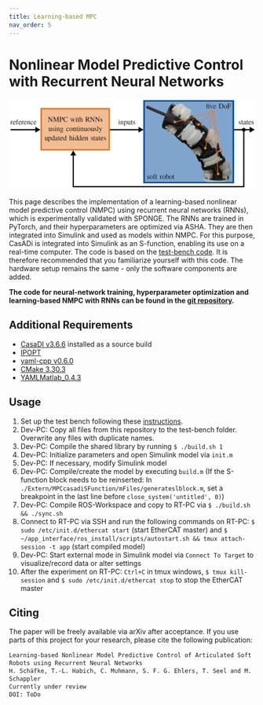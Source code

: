 ```yaml
---
title: Learning-based MPC
nav_order: 5
---
```


# Nonlinear Model Predictive Control with Recurrent Neural Networks
<p align="center">
<img src="images/../../images/mpc_cover.png" width=600>
</p>

This page describes the implementation of a learning-based nonlinear model predictive control (NMPC) using recurrent neural networks (RNNs), which is experimentally validated with SPONGE. The RNNs are trained in PyTorch, and their hyperparameters are optimized via ASHA. They are then integrated into Simulink and used as models within NMPC. For this purpose, CasADi is integrated into Simulink as an S-function, enabling its use on a real-time computer. The code is based on the [test-bench code](https://tlhabich.github.io/sponge/test_bench/). It is therefore recommended that you familiarize yourself with this code. The hardware setup remains the same - only the software components are added.

**The code for neural-network training, hyperparameter optimization and learning-based NMPC with RNNs can be found in the [git repository](https://github.com/tlhabich/sponge/tree/main/rnn_mpc/software).**

## Additional Requirements
- [CasaDI v3.6.6](https://web.casadi.org/get/) installed as a source build
- [IPOPT](https://coin-or.github.io/Ipopt/INSTALL.html)
- [yaml-cpp v0.6.0](https://github.com/jbeder/yaml-cpp)
- [CMake 3.30.3](https://cmake.org/download/)
- [YAMLMatlab_0.4.3](https://github.com/ewiger/yamlmatlab)

## Usage
1. Set up the test bench following these [instructions](https://tlhabich.github.io/sponge/test_bench/).
2. Dev-PC: Copy all files from this repository to the test-bench folder. Overwrite any files with duplicate names.
3. Dev-PC: Compile the shared library by running ``$ ./build.sh 1``
4. Dev-PC: Initialize parameters and open Simulink model via ``init.m``
5. Dev-PC: If necessary, modify Simulink model
6. Dev-PC: Compile/create the model by executing ``build.m`` (If the S-function block needs to be reinserted: In `./Extern/MPCcasadiSFunction/mFiles/generateslblock.m`, set a breakpoint in the last line before `close_system('untitled', 0)`)
7. Dev-PC: Compile ROS-Workspace and copy to RT-PC via ``$ ./build.sh && ./sync.sh``
8. Connect to RT-PC via SSH and run the following commands on RT-PC: ``$ sudo /etc/init.d/ethercat start`` (start EtherCAT master) and ``$ ~/app_interface/ros_install/scripts/autostart.sh && tmux attach-session -t app`` (start compiled model)
9. Dev-PC: Start external mode in Simulink model via ``Connect To Target`` to visualize/record data or alter settings
10. After the experiment on RT-PC: ``Ctrl+C`` in tmux windows, ``$ tmux kill-session`` and ``$ sudo /etc/init.d/ethercat stop`` to stop the EtherCAT master

## Citing
The paper will be freely available via arXiv after acceptance. If you use parts of this project for your research, please cite the following publication:
```
Learning-based Nonlinear Model Predictive Control of Articulated Soft Robots using Recurrent Neural Networks
H. Schäfke, T.-L. Habich, C. Muhmann, S. F. G. Ehlers, T. Seel and M. Schappler
Currently under review
DOI: ToDo
```
